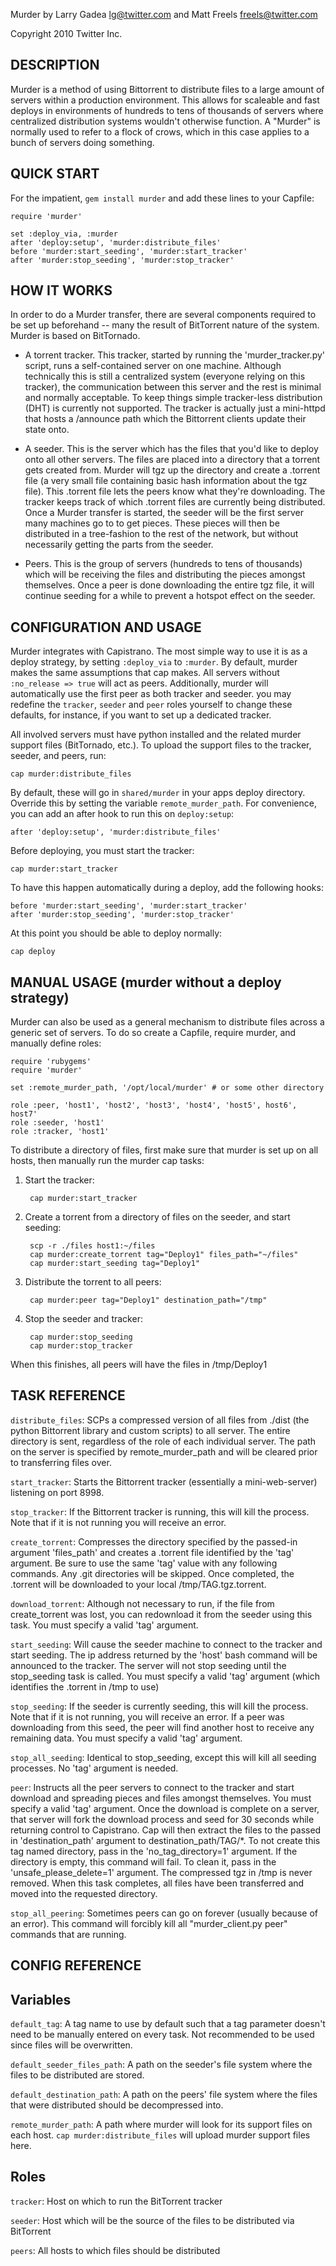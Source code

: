 Murder by Larry Gadea <lg@twitter.com> and Matt Freels <freels@twitter.com>  

Copyright 2010 Twitter Inc.


DESCRIPTION
-----------

Murder is a method of using Bittorrent to distribute files to a large amount
of servers within a production environment. This allows for scaleable and fast
deploys in environments of hundreds to tens of thousands of servers where
centralized distribution systems wouldn't otherwise function. A "Murder" is
normally used to refer to a flock of crows, which in this case applies to a
bunch of servers doing something.


QUICK START
-----------

For the impatient, `gem install murder` and add these lines to your Capfile:

    require 'murder'

    set :deploy_via, :murder
    after 'deploy:setup', 'murder:distribute_files'
    before 'murder:start_seeding', 'murder:start_tracker'
    after 'murder:stop_seeding', 'murder:stop_tracker'


HOW IT WORKS
------------

In order to do a Murder transfer, there are several components required to be
set up beforehand -- many the result of BitTorrent nature of the system. Murder
is based on BitTornado.

- A torrent tracker. This tracker, started by running the 'murder_tracker.py'
script, runs a self-contained server on one machine. Although technically this
is still a centralized system (everyone relying on this tracker), the
communication between this server and the rest is minimal and normally
acceptable. To keep things simple tracker-less distribution (DHT) is currently
not supported. The tracker is actually just a mini-httpd that hosts a
/announce path which the Bittorrent clients update their state onto.

- A seeder. This is the server which has the files that you'd like to
deploy onto all other servers. The files are placed into a directory
that a torrent gets created from. Murder will tgz up the directory and
create a .torrent file (a very small file containing basic hash
information about the tgz file). This .torrent file lets the peers
know what they're downloading. The tracker keeps track of which
.torrent files are currently being distributed. Once a Murder transfer
is started, the seeder will be the first server many machines go to to
get pieces. These pieces will then be distributed in a tree-fashion to
the rest of the network, but without necessarily getting the parts
from the seeder.

- Peers. This is the group of servers (hundreds to tens of thousands) which
will be receiving the files and distributing the pieces amongst themselves.
Once a peer is done downloading the entire tgz file, it will continue seeding
for a while to prevent a hotspot effect on the seeder.


CONFIGURATION AND USAGE
-----------------------

Murder integrates with Capistrano. The most simple way to use it is as
a deploy strategy, by setting `:deploy_via` to `:murder`. By default,
murder makes the same assumptions that cap makes. All servers without
`:no_release => true` will act as peers. Additionally, murder will
automatically use the first peer as both tracker and seeder. you may
redefine the `tracker`, `seeder` and `peer` roles yourself to change
these defaults, for instance, if you want to set up a dedicated
tracker.

All involved servers must have python installed and the related murder
support files (BitTornado, etc.). To upload the support files to the
tracker, seeder, and peers, run:

    cap murder:distribute_files

By default, these will go in `shared/murder` in your apps deploy
directory. Override this by setting the variable
`remote_murder_path`. For convenience, you can add an after hook to
run this on `deploy:setup`:

    after 'deploy:setup', 'murder:distribute_files'

Before deploying, you must start the tracker:

    cap murder:start_tracker

To have this happen automatically during a deploy, add the following hooks:

    before 'murder:start_seeding', 'murder:start_tracker'
    after 'murder:stop_seeding', 'murder:stop_tracker'

At this point you should be able to deploy normally:

    cap deploy


MANUAL USAGE (murder without a deploy strategy)
-----------------------------------------------

Murder can also be used as a general mechanism to distribute files
across a generic set of servers. To do so create a Capfile, require
murder, and manually define roles:

    require 'rubygems'
    require 'murder'

    set :remote_murder_path, '/opt/local/murder' # or some other directory

    role :peer, 'host1', 'host2', 'host3', 'host4', 'host5', host6', host7'
    role :seeder, 'host1'
    role :tracker, 'host1'

To distribute a directory of files, first make sure that murder is set
up on all hosts, then manually run the murder cap tasks:

1. Start the tracker:

        cap murder:start_tracker

2. Create a torrent from a directory of files on the seeder, and start seeding:

        scp -r ./files host1:~/files
        cap murder:create_torrent tag="Deploy1" files_path="~/files"
        cap murder:start_seeding tag="Deploy1"

3. Distribute the torrent to all peers:

        cap murder:peer tag="Deploy1" destination_path="/tmp"

4. Stop the seeder and tracker:

        cap murder:stop_seeding
        cap murder:stop_tracker

When this finishes, all peers will have the files in /tmp/Deploy1


TASK REFERENCE
--------------

`distribute_files`:
  SCPs a compressed version of all files from ./dist (the python Bittorrent
library and custom scripts) to all server. The entire directory is sent,
regardless of the role of each individual server. The path on the server is
specified by remote_murder_path and will be cleared prior to transferring
files over.

`start_tracker`:
  Starts the Bittorrent tracker (essentially a mini-web-server) listening on
port 8998.

`stop_tracker`:
  If the Bittorrent tracker is running, this will kill the process. Note that
if it is not running you will receive an error.

`create_torrent`:
  Compresses the directory specified by the passed-in argument 'files_path'
and creates a .torrent file identified by the 'tag' argument. Be sure to use
the same 'tag' value with any following commands. Any .git directories will be
skipped. Once completed, the .torrent will be downloaded to your local
/tmp/TAG.tgz.torrent.

`download_torrent`:
  Although not necessary to run, if the file from create_torrent was lost, you
can redownload it from the seeder using this task. You must specify a valid
'tag' argument.

`start_seeding`:
  Will cause the seeder machine to connect to the tracker and start seeding.
The ip address returned by the 'host' bash command will be announced to the
tracker. The server will not stop seeding until the stop_seeding task is
called. You must specify a valid 'tag' argument (which identifies the .torrent
in /tmp to use)

`stop_seeding`:
  If the seeder is currently seeding, this will kill the process. Note that if
it is not running, you will receive an error. If a peer was downloading from
this seed, the peer will find another host to receive any remaining data. You
must specify a valid 'tag' argument.

`stop_all_seeding`:
  Identical to stop_seeding, except this will kill all seeding processes. No
'tag' argument is needed.

`peer`:
  Instructs all the peer servers to connect to the tracker and start download
and spreading pieces and files amongst themselves. You must specify a valid
'tag' argument. Once the download is complete on a server, that server will
fork the download process and seed for 30 seconds while returning control to
Capistrano. Cap will then extract the files to the passed in
'destination_path' argument to destination_path/TAG/*. To not create this tag
named directory, pass in the 'no_tag_directory=1' argument. If the directory
is empty, this command will fail. To clean it, pass in the
'unsafe_please_delete=1' argument. The compressed tgz in /tmp is never
removed. When this task completes, all files have been transferred and moved
into the requested directory.

`stop_all_peering`:
  Sometimes peers can go on forever (usually because of an error). This
command will forcibly kill all "murder_client.py peer" commands that are
running.

CONFIG REFERENCE
----------------

Variables
---------

`default_tag`:
  A tag name to use by default such that a tag parameter doesn't need to be
manually entered on every task. Not recommended to be used since files will be
overwritten.

`default_seeder_files_path`:
  A path on the seeder's file system where the files to be distributed are
stored.

`default_destination_path`:
  A path on the peers' file system where the files that were distributed
should be decompressed into.

`remote_murder_path`:
 A path where murder will look for its support files on each host. `cap
murder:distribute_files` will upload murder support files here.


Roles
-----

`tracker`:
  Host on which to run the BitTorrent tracker

`seeder`:
  Host which will be the source of the files to be distributed via BitTorrent

`peers`:
  All hosts to which files should be distributed
